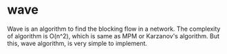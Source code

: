 wave
====

Wave is an algorithm to find the blocking flow in a network. The complexity of algorithm is O(n^2), which is same as MPM or Karzanov's algorithm. But this, wave algorithm, is very simple to implement.